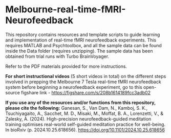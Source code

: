 # Melbourne-real-time-fMRI-Neurofeedback
This repository contains resources and template scripts to guide learning and implementation of real-time fMRI neurofeedback experiments.
This requires MATLAB and Psychtoolbox, and all the sample data can be found inside the Data folder (requires unzipping).
The sample data has been obtained from trial runs with Turbo BrainVoyager.

Refer to the PDF materials provided for more instructions.


**For short instructional videos** (5 short videos in total) on the different steps involved in prepping the Melbourne 7 Tesla real-time fMRI neurofeedback system before beginning a neurofeedback experiment, go to this open-source figshare link - 
https://figshare.com/s/208b1614189fcc3adb02


**If you use any of the resources and/or functions from this repository, please cite the following:**
Ganesan, S., Van Dam, N., Kamboj, S. K., Tsuchiyagaito, A., Sacchet, M. D., Misaki, M., Moffat, B. A., Lorenzetti, V., & Zalesky, A. (2024). High-precision neurofeedback-guided meditation training optimises real-world self-guided meditation practice for well-being. In bioRxiv (p. 2024.10.25.618656). https://doi.org/10.1101/2024.10.25.618656


